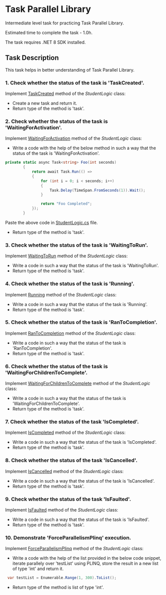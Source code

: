 # Task Parallel Library

Intermediate level task for practicing Task Parallel Library.

Estimated time to complete the task - 1.0h.

The task requires .NET 8 SDK installed.


## Task Description

This task helps in better understanding of Task Parallel Library.


### 1. Check whether the status of the task is 'TaskCreated'.
Implement [TaskCreated](Tpl/StudentLogic.cs#L5) method of the *StudentLogic* class:
* Create a new task and return it.
* Return type of the method is 'task'.

### 2. Check whether the status of the task is 'WaitingForActivation'.
Implement [WaitingForActivation](Tpl/StudentLogic.cs#L11) method of the *StudentLogic* class:
* Write a code with the help of the below method in such a way that the status of the task is 'WaitingForActivation'. 

```cs
private static async Task<string> Foo(int seconds)
        {
            return await Task.Run(() =>
            {
                for (int i = 0; i < seconds; i++)
                {
                    Task.Delay(TimeSpan.FromSeconds(1)).Wait();
                }

                return "Foo Completed";
            });
        }
```
Paste the above code in [StudentLogic.cs](Tpl/StudentLogic.cs) file.

* Return type of the method is 'task'.

### 3. Check whether the status of the task is 'WaitingToRun'.
Implement [WaitingToRun](Tpl/StudentLogic.cs#L17) method of the *StudentLogic* class:
* Write a code in such a way that the status of the task is 'WaitingToRun'.
* Return type of the method is 'task'.

### 4. Check whether the status of the task is 'Running'.
Implement [Running](Tpl//StudentLogic.cs#L23) method of the *StudentLogic* class:
* Write a code in such a way that the status of the task is 'Running'.
* Return type of the method is 'task'.

### 5. Check whether the status of the task is 'RanToCompletion'.
Implement [RanToCompletion](Tpl//StudentLogic.cs#L29) method of the *StudentLogic* class:
* Write a code in such a way that the status of the task is 'RanToCompletion'.
* Return type of the method is 'task'.

### 6. Check whether the status of the task is 'WaitingForChildrenToComplete'.
Implement [WaitingForChildrenToComplete](Tpl//StudentLogic.cs#L35) method of the *StudentLogic* class:
* Write a code in such a way that the status of the task is 'WaitingForChildrenToComplete'.
* Return type of the method is 'task'.

### 7. Check whether the status of the task 'IsCompleted'.
Implement [IsCompleted](Tpl//StudentLogic.cs#L41) method of the *StudentLogic* class:
* Write a code in such a way that the status of the task is 'IsCompleted'.
* Return type of the method is 'task'.

### 8. Check whether the status of the task 'IsCancelled'.
Implement [IsCancelled](Tpl//StudentLogic.cs#L47) method of the *StudentLogic* class:
* Write a code in such a way that the status of the task is 'IsCancelled'.
* Return type of the method is 'task'.

### 9. Check whether the status of the task 'IsFaulted'.
Implement [IsFaulted](Tpl//StudentLogic.cs#L53) method of the *StudentLogic* class:
* Write a code in such a way that the status of the task is 'IsFaulted'.
* Return type of the method is 'task'.

### 10. Demonstrate 'ForceParallelismPlinq' execution.
Implement [ForceParallelismPlinq](Tpl//StudentLogic.cs#L59) method of the *StudentLogic* class:
* Write a code with the help of the list provided in the below code snippet, iterate parallely over 'testList' using PLINQ, store the result in a new list of type 'int' and return it.

```cs
 var testList = Enumerable.Range(1, 300).ToList();
```
* Return type of the method is list of type 'int'.
#

